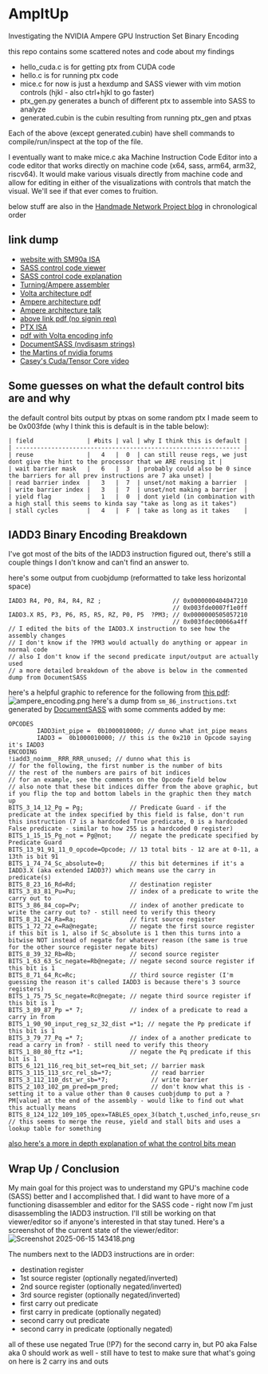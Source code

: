 # AmpItUp
Investigating the NVIDIA Ampere GPU Instruction Set Binary Encoding

this repo contains some scattered notes and code about my findings
- hello_cuda.c is for getting ptx from CUDA code
- hello.c is for running ptx code
- mice.c for now is just a hexdump and SASS viewer with vim motion controls (hjkl - also ctrl+hjkl to go faster)
- ptx_gen.py generates a bunch of different ptx to assemble into SASS to analyze
- generated.cubin is the cubin resulting from running ptx_gen and ptxas

Each of the above (except generated.cubin) have shell commands to compile/run/inspect at the top of the file.

I eventually want to make mice.c aka Machine Instruction Code Editor into a code editor that works directly on machine code (x64, sass, arm64, arm32, riscv64).
It would make various visuals directly from machine code and allow for editing in either of the visualizations with controls that match the visual.
We'll see if that ever comes to fruition.

below stuff are also in the [Handmade Network Project blog](https://handmade.network/p/691/ampitup/blog) in chronological order

## link dump
- [website with SM90a ISA         ]( https://kuterdinel.com/nv_isa/ )
- [SASS control code viewer       ]( https://kuterdinel.com/nvidia-sass-control-code-viewer.html )
- [SASS control code explanation  ]( https://github.com/NervanaSystems/maxas/wiki/Control-Codes )
- [Turning/Ampere assembler       ]( https://github.com/daadaada/turingas/tree/master )
- [Volta architecture pdf         ]( https://arxiv.org/pdf/1804.06826 )
- [Ampere architecture pdf        ]( https://arxiv.org/pdf/2208.11174 )
- [Ampere architecture talk       ]( https://www.nvidia.com/en-us/on-demand/session/gtcspring21-s33322/ )
- [above link pdf (no signin req) ]( https://cfvod.kaltura.com/api_v3/index.php/service/attachment_attachmentAsset/action/serve/attachmentAssetId/1_ezjj6bp9/ks/djJ8MjkzNTc3MXzsRYu5cyOvZOPrEK0zuiSWMgkhZRcJ8ZojnzQVpbbToju32ezHgp_cvJof00nEyQtYn_RtY3cHjAEAorx2_fKdnalKRg112fj0a6jK53tZhB-Gn1VtTpt7sPj-iRSoSUNDjcpWwaaRrodrgfxAR2dUOT9gmEUFvq0Hx2ECrYhFCT6vwGmRMvN4nUjWX2OBp74EkAxM8worwHEaqsQCi-zl )
- [PTX ISA                        ]( https://docs.nvidia.com/cuda/parallel-thread-execution/ )
- [pdf with Volta encoding info   ]( https://www.cse.ust.hk/~weiwa/papers/yan-ppopp20.pdf )
- [DocumentSASS (nvdisasm strings)]( https://github.com/0xD0GF00D/DocumentSASS )
- [the Martins of nvidia forums   ]( https://forums.developer.nvidia.com/u/njuffa/summary )
- [Casey's Cuda/Tensor Core video ]( https://www.youtube.com/watch?v=uBtuMsAY7J8 )

## Some guesses on what the default control bits are and why

the default control bits output by ptxas on some random ptx I made seem to be 0x003fde (why I think this is default is in the table below):

```
| field               | #bits | val | why I think this is default |
| --------------------------------------------------------------- |
| reuse               |   4   |  0  | can still reuse regs, we just dont give the hint to the processor that we ARE reusing it |
| wait barrier mask   |   6   |  3  | probably could also be 0 since the barriers for all prev instructions are 7 aka unset) |
| read barrier index  |   3   |  7  | unset/not making a barrier  |
| write barrier index |   3   |  7  | unset/not making a barrier  |
| yield flag          |   1   |  0  | dont yield (in combination with a high stall this seems to kinda say "take as long as it takes")
| stall cycles        |   4   |  F  | take as long as it takes    |
```

## IADD3 Binary Encoding Breakdown

I've got most of the bits of the IADD3 instruction figured out, there's still a couple things I don't know and can't find an answer to.

here's some output from cuobjdump (reformatted to take less horizontal space)
```
IADD3 R4, P0, R4, R4, RZ ;                    // 0x0000000404047210
                                              // 0x003fde0007f1e0ff
IADD3.X R5, P3, P6, R5, R5, RZ, P0, P5  ?PM3; // 0x0000000505057210
                                              // 0x003fdec00066a4ff
// I edited the bits of the IADD3.X instruction to see how the assembly changes
// I don't know if the ?PM3 would actually do anything or appear in normal code
// also I don't know if the second predicate input/output are actually used
// a more detailed breakdown of the above is below in the commented dump from DocumentSASS
```

here's a helpful graphic to reference for the following from [this pdf](https://www.cse.ust.hk/~weiwa/papers/yan-ppopp20.pdf): ![ampere_encoding.png](https://assets.media.handmade.network/2ab8efba-002f-44f4-a552-cabb0cab6a8a/ampere_encoding.png)
here's a dump from `sm_86_instructions.txt` generated by [DocumentSASS](https://github.com/0xD0GF00D/DocumentSASS?tab=readme-ov-file#how-to-run) with some comments added by me:
```
OPCODES
        IADD3int_pipe =  0b1000010000; // dunno what int_pipe means
        IADD3 =  0b1000010000; // this is the 0x210 in Opcode saying it's IADD3
ENCODING
!iadd3_noimm__RRR_RRR_unused; // dunno what this is
// for the following, the first number is the number of bits
// the rest of the numbers are pairs of bit indices
// for an example, see the comments on the Opcode field below
// also note that these bit indices differ from the above graphic, but if you flip the top and bottom labels in the graphic then they match up
BITS_3_14_12_Pg = Pg;             // Predicate Guard - if the predicate at the index specified by this field is false, don't run this instruction (7 is a hardcoded True predicate, 0 is a hardcoded False predicate - similar to how 255 is a hardcoded 0 register)
BITS_1_15_15_Pg_not = Pg@not;     // negate the predicate specified by Predicate Guard
BITS_13_91_91_11_0_opcode=Opcode; // 13 total bits - 12 are at 0-11, a 13th is bit 91
BITS_1_74_74_Sc_absolute=0;       // this bit determines if it's a IADD3.X (aka extended IADD3?) which means use the carry in predicate(s)
BITS_8_23_16_Rd=Rd;               // destination register
BITS_3_83_81_Pu=Pu;               // index of a predicate to write the carry out to
BITS_3_86_84_cop=Pv;              // index of another predicate to write the carry out to? - still need to verify this theory
BITS_8_31_24_Ra=Ra;               // first source register
BITS_1_72_72_e=Ra@negate;         // negate the first source register if this bit is 1, also if Sc_absolute is 1 then this turns into a bitwise NOT instead of negate for whatever reason (the same is true for the other source register negate bits)
BITS_8_39_32_Rb=Rb;               // second source register
BITS_1_63_63_Sc_negate=Rb@negate; // negate second source register if this bit is 1
BITS_8_71_64_Rc=Rc;               // third source register (I'm guessing the reason it's called IADD3 is because there's 3 source registers)
BITS_1_75_75_Sc_negate=Rc@negate; // negate third source register if this bit is 1
BITS_3_89_87_Pp =* 7;             // index of a predicate to read a carry in from
BITS_1_90_90_input_reg_sz_32_dist =*1; // negate the Pp predicate if this bit is 1
BITS_3_79_77_Pq =* 7;             // index of a another predicate to read a carry in from? - still need to verify this theory
BITS_1_80_80_ftz =*1;             // negate the Pq predicate if this bit is 1
BITS_6_121_116_req_bit_set=req_bit_set; // barrier mask
BITS_3_115_113_src_rel_sb=*7;           // read barrier
BITS_3_112_110_dst_wr_sb=*7;            // write barrier
BITS_2_103_102_pm_pred=pm_pred;         // don't know what this is - setting it to a value other than 0 causes cuobjdump to put a ?PM[value] at the end of the assembly - would like to find out what this actually means
BITS_8_124_122_109_105_opex=TABLES_opex_3(batch_t,usched_info,reuse_src_a,reuse_src_b,reuse_src_c); // this seems to merge the reuse, yield and stall bits and uses a lookup table for something
```
[also here's a more in depth explanation of what the control bits mean]( https://github.com/NervanaSystems/maxas/wiki/Control-Codes )

## Wrap Up / Conclusion

My main goal for this project was to understand my GPU's machine code (SASS) better and I accomplished that. I did want to have more of a functioning disassembler and editor for the SASS code - right now I'm just disassembling the IADD3 instruction. I'll still be working on that viewer/editor so if anyone's interested in that stay tuned. Here's a screenshot of the current state of the viewer/editor:
![Screenshot 2025-06-15 143418.png](https://assets.media.handmade.network/7402fa72-10ad-4a6f-b934-337684e0f606/Screenshot_2025-06-15_143418.png)

The numbers next to the IADD3 instructions are in order:
- destination register
- 1st source register (optionally negated/inverted)
- 2nd source register (optionally negated/inverted)
- 3rd source register (optionally negated/inverted)
- first carry out predicate
- first carry in predicate (optionally negated)
- second carry out predicate
- second carry in predicate (optionally negated)

all of these use negated True (!P7) for the second carry in, but P0 aka False aka 0 should work as well - still have to test to make sure that what's going on here is 2 carry ins and outs

